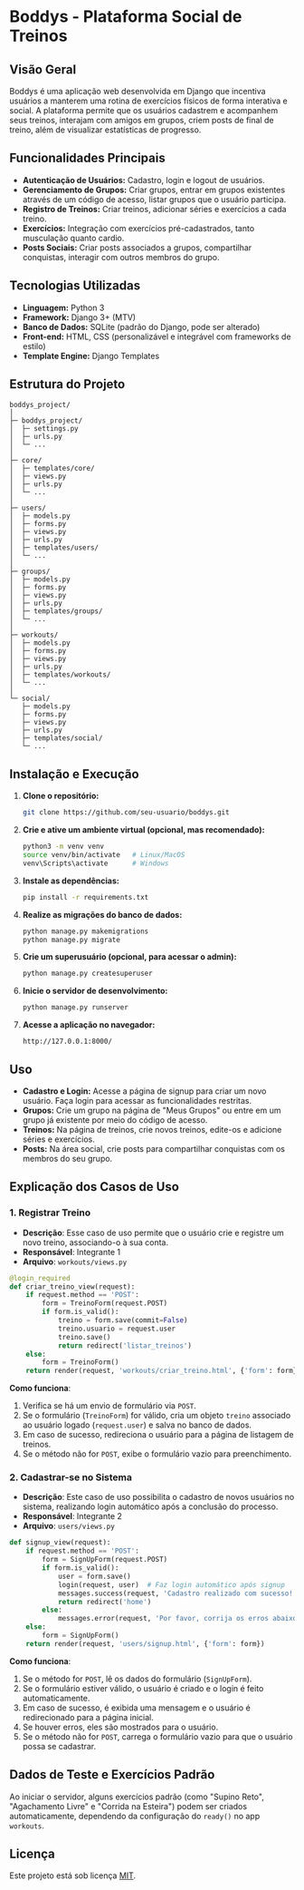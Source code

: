 # Boddys - Plataforma Social de Treinos

## Visão Geral

Boddys é uma aplicação web desenvolvida em Django que incentiva usuários a manterem uma rotina de exercícios físicos de forma interativa e social. A plataforma permite que os usuários cadastrem e acompanhem seus treinos, interajam com amigos em grupos, criem posts de final de treino, além de visualizar estatísticas de progresso.

## Funcionalidades Principais

- **Autenticação de Usuários:** Cadastro, login e logout de usuários.  
- **Gerenciamento de Grupos:** Criar grupos, entrar em grupos existentes através de um código de acesso, listar grupos que o usuário participa.  
- **Registro de Treinos:** Criar treinos, adicionar séries e exercícios a cada treino.  
- **Exercícios:** Integração com exercícios pré-cadastrados, tanto musculação quanto cardio.  
- **Posts Sociais:** Criar posts associados a grupos, compartilhar conquistas, interagir com outros membros do grupo.

## Tecnologias Utilizadas

- **Linguagem:** Python 3
- **Framework:** Django 3+ (MTV)
- **Banco de Dados:** SQLite (padrão do Django, pode ser alterado)
- **Front-end:** HTML, CSS (personalizável e integrável com frameworks de estilo)
- **Template Engine:** Django Templates

## Estrutura do Projeto

```
boddys_project/
│
├─ boddys_project/
│  ├─ settings.py
│  ├─ urls.py
│  └─ ...
│
├─ core/
│  ├─ templates/core/
│  ├─ views.py
│  ├─ urls.py
│  └─ ...
│
├─ users/
│  ├─ models.py
│  ├─ forms.py
│  ├─ views.py
│  ├─ urls.py
│  ├─ templates/users/
│  └─ ...
│
├─ groups/
│  ├─ models.py
│  ├─ forms.py
│  ├─ views.py
│  ├─ urls.py
│  ├─ templates/groups/
│  └─ ...
│
├─ workouts/
│  ├─ models.py
│  ├─ forms.py
│  ├─ views.py
│  ├─ urls.py
│  ├─ templates/workouts/
│  └─ ...
│
└─ social/
   ├─ models.py
   ├─ forms.py
   ├─ views.py
   ├─ urls.py
   ├─ templates/social/
   └─ ...
```

## Instalação e Execução

1. **Clone o repositório:**
   ```bash
   git clone https://github.com/seu-usuario/boddys.git
   ```

2. **Crie e ative um ambiente virtual (opcional, mas recomendado):**
   ```bash
   python3 -m venv venv
   source venv/bin/activate   # Linux/MacOS
   venv\Scripts\activate      # Windows
   ```

3. **Instale as dependências:**
   ```bash
   pip install -r requirements.txt
   ```

4. **Realize as migrações do banco de dados:**
   ```bash
   python manage.py makemigrations
   python manage.py migrate
   ```

5. **Crie um superusuário (opcional, para acessar o admin):**
   ```bash
   python manage.py createsuperuser
   ```

6. **Inicie o servidor de desenvolvimento:**
   ```bash
   python manage.py runserver
   ```

7. **Acesse a aplicação no navegador:**
   ```
   http://127.0.0.1:8000/
   ```

## Uso

- **Cadastro e Login:** Acesse a página de signup para criar um novo usuário. Faça login para acessar as funcionalidades restritas.
- **Grupos:** Crie um grupo na página de "Meus Grupos" ou entre em um grupo já existente por meio do código de acesso.
- **Treinos:** Na página de treinos, crie novos treinos, edite-os e adicione séries e exercícios.
- **Posts:** Na área social, crie posts para compartilhar conquistas com os membros do seu grupo.

## Explicação dos Casos de Uso

### 1. Registrar Treino

- **Descrição**: Esse caso de uso permite que o usuário crie e registre um novo treino, associando-o à sua conta.
- **Responsável**: Integrante 1  
- **Arquivo**: `workouts/views.py`

```python
@login_required
def criar_treino_view(request):
    if request.method == 'POST':
        form = TreinoForm(request.POST)
        if form.is_valid():
            treino = form.save(commit=False)
            treino.usuario = request.user
            treino.save()
            return redirect('listar_treinos')
    else:
        form = TreinoForm()
    return render(request, 'workouts/criar_treino.html', {'form': form})
```

**Como funciona**:
1. Verifica se há um envio de formulário via `POST`.
2. Se o formulário (`TreinoForm`) for válido, cria um objeto `treino` associado ao usuário logado (`request.user`) e salva no banco de dados.
3. Em caso de sucesso, redireciona o usuário para a página de listagem de treinos.
4. Se o método não for `POST`, exibe o formulário vazio para preenchimento.

### 2. Cadastrar-se no Sistema

- **Descrição**: Este caso de uso possibilita o cadastro de novos usuários no sistema, realizando login automático após a conclusão do processo.
- **Responsável**: Integrante 2  
- **Arquivo**: `users/views.py`

```python
def signup_view(request):
    if request.method == 'POST':
        form = SignUpForm(request.POST)
        if form.is_valid():
            user = form.save()
            login(request, user)  # Faz login automático após signup
            messages.success(request, 'Cadastro realizado com sucesso!')
            return redirect('home')
        else:
            messages.error(request, 'Por favor, corrija os erros abaixo.')
    else:
        form = SignUpForm()
    return render(request, 'users/signup.html', {'form': form})
```

**Como funciona**:
1. Se o método for `POST`, lê os dados do formulário (`SignUpForm`).
2. Se o formulário estiver válido, o usuário é criado e o login é feito automaticamente.
3. Em caso de sucesso, é exibida uma mensagem e o usuário é redirecionado para a página inicial.
4. Se houver erros, eles são mostrados para o usuário.
5. Se o método não for `POST`, carrega o formulário vazio para que o usuário possa se cadastrar.

## Dados de Teste e Exercícios Padrão

Ao iniciar o servidor, alguns exercícios padrão (como "Supino Reto", "Agachamento Livre" e "Corrida na Esteira") podem ser criados automaticamente, dependendo da configuração do `ready()` no app `workouts`.

## Licença

Este projeto está sob licença [MIT](LICENSE).